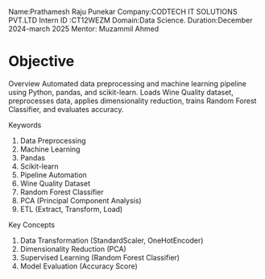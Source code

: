 Name:Prathamesh Raju Punekar
Company:CODTECH IT SOLUTIONS PVT.LTD
Intern ID :CT12WEZM
Domain:Data Science.
Duration:December 2024-march 2025
Mentor: Muzammil Ahmed

# Objective
Overview
Automated data preprocessing and machine learning pipeline using Python, pandas, and scikit-learn. Loads Wine Quality dataset, preprocesses data, applies dimensionality reduction, trains Random Forest Classifier, and evaluates accuracy.

Keywords
1. Data Preprocessing
2. Machine Learning
3. Pandas
4. Scikit-learn
5. Pipeline Automation
6. Wine Quality Dataset
7. Random Forest Classifier
8. PCA (Principal Component Analysis)
9. ETL (Extract, Transform, Load)

Key Concepts
1. Data Transformation (StandardScaler, OneHotEncoder)
2. Dimensionality Reduction (PCA)
3. Supervised Learning (Random Forest Classifier)
4. Model Evaluation (Accuracy Score)
